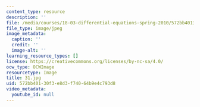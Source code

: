 ```yaml
---
content_type: resource
description: ''
file: /media/courses/18-03-differential-equations-spring-2010/572bb40130f3e8d3f74064b9e4c793d8_31.jpg
file_type: image/jpeg
image_metadata:
  caption: ''
  credit: ''
  image-alt: ''
learning_resource_types: []
license: https://creativecommons.org/licenses/by-nc-sa/4.0/
ocw_type: OCWImage
resourcetype: Image
title: 31.jpg
uid: 572bb401-30f3-e8d3-f740-64b9e4c793d8
video_metadata:
  youtube_id: null
---
```

